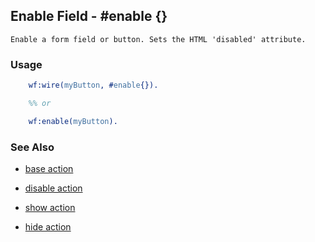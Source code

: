 <!-- dash: #enable | Event | ###:Section -->



## Enable Field - #enable {}

	Enable a form field or button. Sets the HTML 'disabled' attribute.

### Usage

```erlang
	wf:wire(myButton, #enable{}).

	%% or

	wf:enable(myButton).

```

### See Also

 *  [base action](./action_base.md)

 *  [disable action](./disable.md)

 *  [show action](./show.md)

 *  [hide action](./hide.md)
